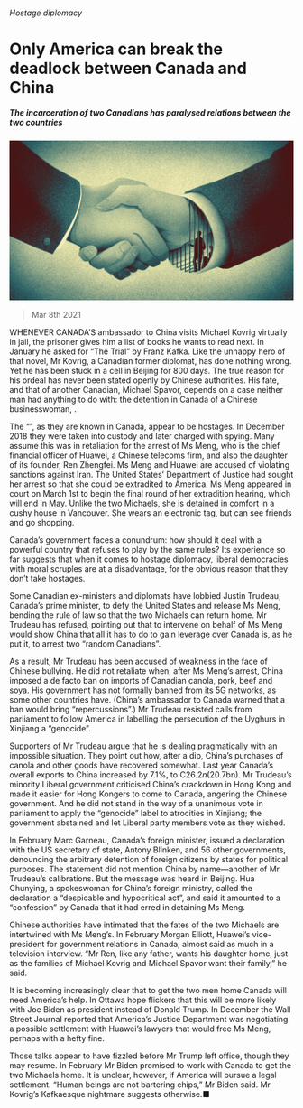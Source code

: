 ###### Hostage diplomacy

# Only America can break the deadlock between Canada and China 

##### The incarceration of two Canadians has paralysed relations between the two countries 

![image](images/20210313_amd001.jpg) 

> Mar 8th 2021 


WHENEVER CANADA’S ambassador to China visits Michael Kovrig virtually in jail, the prisoner gives him a list of books he wants to read next. In January he asked for “The Trial” by Franz Kafka. Like the unhappy hero of that novel, Mr Kovrig, a Canadian former diplomat, has done nothing wrong. Yet he has been stuck in a cell in Beijing for 800 days. The true reason for his ordeal has never been stated openly by Chinese authorities. His fate, and that of another Canadian, Michael Spavor, depends on a case neither man had anything to do with: the detention in Canada of a Chinese businesswoman, .


The “”, as they are known in Canada, appear to be hostages. In December 2018 they were taken into custody and later charged with spying. Many assume this was in retaliation for the arrest of Ms Meng, who is the chief financial officer of Huawei, a Chinese telecoms firm, and also the daughter of its founder, Ren Zhengfei. Ms Meng and Huawei are accused of violating sanctions against Iran. The United States’ Department of Justice had sought her arrest so that she could be extradited to America. Ms Meng appeared in court on March 1st to begin the final round of her extradition hearing, which will end in May. Unlike the two Michaels, she is detained in comfort in a cushy house in Vancouver. She wears an electronic tag, but can see friends and go shopping.



Canada’s government faces a conundrum: how should it deal with a powerful country that refuses to play by the same rules? Its experience so far suggests that when it comes to hostage diplomacy, liberal democracies with moral scruples are at a disadvantage, for the obvious reason that they don’t take hostages.


Some Canadian ex-ministers and diplomats have lobbied Justin Trudeau, Canada’s prime minister, to defy the United States and release Ms Meng, bending the rule of law so that the two Michaels can return home. Mr Trudeau has refused, pointing out that to intervene on behalf of Ms Meng would show China that all it has to do to gain leverage over Canada is, as he put it, to arrest two “random Canadians”.


As a result, Mr Trudeau has been accused of weakness in the face of Chinese bullying. He did not retaliate when, after Ms Meng’s arrest, China imposed a de facto ban on imports of Canadian canola, pork, beef and soya. His government has not formally banned  from its 5G networks, as some other countries have. (China’s ambassador to Canada warned that a ban would bring “repercussions”.) Mr Trudeau resisted calls from parliament to follow America in labelling the persecution of the Uyghurs in Xinjiang a “genocide”.


Supporters of Mr Trudeau argue that he is dealing pragmatically with an impossible situation. They point out how, after a dip, China’s purchases of canola and other goods have recovered somewhat. Last year Canada’s overall exports to China increased by 7.1%, to C$26.2n ($20.7bn). Mr Trudeau’s minority Liberal government criticised China’s crackdown in Hong Kong and made it easier for Hong Kongers to come to Canada, angering the Chinese government. And he did not stand in the way of a unanimous vote in parliament to apply the “genocide” label to atrocities in Xinjiang; the government abstained and let Liberal party members vote as they wished.


In February Marc Garneau, Canada’s foreign minister, issued a declaration with the US secretary of state, Antony Blinken, and 56 other governments, denouncing the arbitrary detention of foreign citizens by states for political purposes. The statement did not mention China by name—another of Mr Trudeau’s calibrations. But the message was heard in Beijing. Hua Chunying, a spokeswoman for China’s foreign ministry, called the declaration a “despicable and hypocritical act”, and said it amounted to a “confession” by Canada that it had erred in detaining Ms Meng.


Chinese authorities have intimated that the fates of the two Michaels are intertwined with Ms Meng’s. In February Morgan Elliott, Huawei’s vice-president for government relations in Canada, almost said as much in a television interview. “Mr Ren, like any father, wants his daughter home, just as the families of Michael Kovrig and Michael Spavor want their family,” he said.


It is becoming increasingly clear that to get the two men home Canada will need America’s help. In Ottawa hope flickers that this will be more likely with Joe Biden as president instead of Donald Trump. In December the Wall Street Journal reported that America’s Justice Department was negotiating a possible settlement with Huawei’s lawyers that would free Ms Meng, perhaps with a hefty fine.


Those talks appear to have fizzled before Mr Trump left office, though they may resume. In February Mr Biden promised to work with Canada to get the two Michaels home. It is unclear, however, if America will pursue a legal settlement. “Human beings are not bartering chips,” Mr Biden said. Mr Kovrig’s Kafkaesque nightmare suggests otherwise.■

